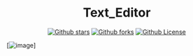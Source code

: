 <h1 align="center">Text_Editor</h1>

<div align="center">
<a href="https://github.com/Himanshu3tech/Text_Editor/stargazers"><img alt="Github stars" src="https://img.shields.io/github/stars/Himanshu3tech/Text_Editor"></a>
<a href="https://github.com/Himanshu3tech/Text_Editor/network"><img alt="Github forks" src="https://img.shields.io/github/forks/Himanshu3tech/Text_Editor"></a>
<a href="https://github.com/Himanshu3tech/Text_Editor/blob/master/LICENSE"><img alt="Github License" src="https://img.shields.io/github/license/Himanshu3tech/Text_Editor"></a>
</div>

[![image](https://raw.githubusercontent.com/shibi391/Text_Editor/master/1.ico)]